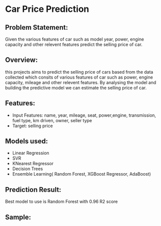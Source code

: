 # Car Price Prediction

## Problem Statement:
Given the various features of car such as model year, power, engine capacity and other relevent features predict the selling price of car.

## Overview:
this projects aims to predict the selling price of cars based from the data collected which consits of various features of car such as power, engine capacity, mileage and other relevent features. By analysing the model and building the predictive model we can estimate the selling price of car.

## Features:
* Input Features: name, year, mileage, seat, power,engine, transmission, fuel type, km driven, owner, seller type
* Target: selling price

## Models used:
* Linear Regression
* SVR
* KNearest Regressor
* Decision Trees
* Ensemble Learning( Random Forest, XGBoost Regressor, AdaBoost)

## Prediction Result:
Best model to use is Random Forest with 0.96 R2 score

## Sample:

  
